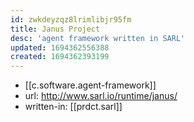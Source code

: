 ```yaml
---
id: zwkdeyzqz8lrimlibjr95fm
title: Janus Project
desc: 'agent framework written in SARL'
updated: 1694362556388
created: 1694362393199
---
```


- [[c.software.agent-framework]]
- url: http://www.sarl.io/runtime/janus/
- written-in: [[prdct.sarl]]